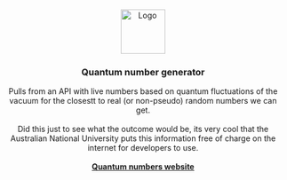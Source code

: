 <br />
<p align="center">
  <a href="https://github.com/andrewgosselin/lrvl-hub">
    <img src="https://cyrexag.com/assets/branding/logo.png" alt="Logo" width="80" height="80">
  </a>

  <h3 align="center">Quantum number generator</h3>

  <p align="center">
    Pulls from an API with live numbers based on quantum fluctuations of the vacuum for the closestt to real (or non-pseudo) random numbers we can get.
    <br/>
   <br />
    Did this just to see what the outcome would be, its very cool that the Australian National University puts this information free of charge on the internet for    developers to use.
    <br />
   <br />
    <a href="https://qrng.anu.edu.au" target="_blank"><strong>Quantum numbers website</strong></a>
  </p>
</p>
